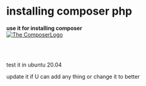 # installing composer php

<b> use it for installing composer </b>
<br>
<a href="https://getcomposer.org/"> <img src="https://getcomposer.org/img/logo-composer-transparent.png" alt="The ComposerLogo"> </a>

<br><br>
<p> test it in ubuntu 20.04 </p>
<p> update it if U can add any thing or change it to better </p>
